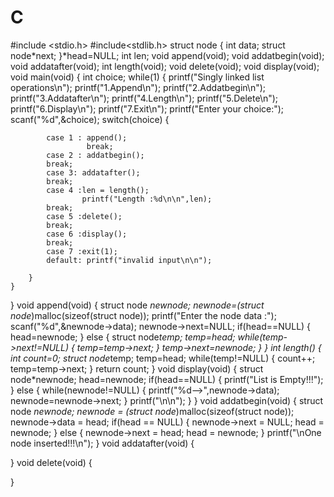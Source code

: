 # C
#include <stdio.h>
#include<stdlib.h>
struct node
{
    int data;
    struct node*next;
}*head=NULL;
int len;
void append(void);
void addatbegin(void);
void addatafter(void);
int length(void);
void  delete(void);
void display(void);
void main(void)
{
    int choice;
    while(1)
    {
        printf("Singly linked list operations\n");
        printf("1.Append\n");
        printf("2.Addatbegin\n");
        printf("3.Addatafter\n");
        printf("4.Length\n");
        printf("5.Delete\n");
        printf("6.Display\n");
        printf("7.Exit\n");
        printf("Enter your choice:");
        scanf("%d",&choice);
        switch(choice)
        {
            
            case 1 : append();
                     break;
            case 2 : addatbegin();
            break;
            case 3: addatafter();
            break;
            case 4 :len = length(); 
                    printf("Length :%d\n\n",len);
            break;
            case 5 :delete();
            break;
            case 6 :display();
            break;
            case 7 :exit(1);
            default: printf("invalid input\n\n");
            
        }
    }
}
void append(void)
{
    struct node *newnode;
    newnode=(struct node*)malloc(sizeof(struct node));
    printf("Enter the node data :");
    scanf("%d",&newnode->data);
    newnode->next=NULL;
    if(head==NULL)
    {
        head=newnode;
    }
    else
    {
        struct node*temp;
        temp=head;
        while(temp->next!=NULL)
        {
            temp=temp->next;
        }
        temp->next=newnode;
    }
}
int length()
{
    int count=0;
    struct node*temp;
    temp=head;
    while(temp!=NULL)
    {
        count++;
        temp=temp->next;
    }
    return count;
}
void display(void)
{
    struct node*newnode;
    head=newnode;
    if(head==NULL)
    {
        printf("List is Empty!!!");
    }
    else
    {
        while(newnode!=NULL)
        {
            printf("%d-->",newnode->data);
            newnode=newnode->next;
        }
        printf("\n\n");
    }
}
void addatbegin(void)
{
    struct node *newnode;
newnode = (struct node*)malloc(sizeof(struct node)); 
newnode->data = head;
if(head == NULL)
{
newnode->next = NULL; 
head = newnode;
}
else
{
newnode->next = head; 
head = newnode;
}
printf("\nOne node inserted!!!\n");
}
void addatafter(void)
{
    
}
void delete(void)
{
    
}
